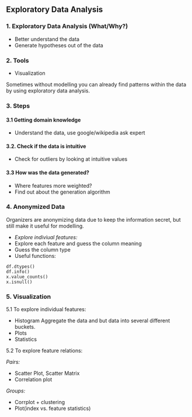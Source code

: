 ## Exploratory Data Analysis

### 1. Exploratory Data Analysis (What/Why?)

* Better understand the data
* Generate hypotheses out of the data

### 2. Tools

* Visualization

Sometimes without modelling you can already find patterns within the data by using exploratory data analysis.

### 3. Steps

#### 3.1 Getting domain knowledge

* Understand the data, use google/wikipedia ask expert

#### 3.2. Check if the data is intuitive

* Check for outliers by looking at intuitive values

#### 3.3 How was the data generated? 

* Where features more weighted?
* Find out about the generation algorithm

### 4. Anonymized Data

Organizers are anonymizing data due to keep the information secret, but still make it useful for modelling.

* *Explore indiviual features:*
* Explore each feature and guess the column meaning
* Guess the column type
* Useful functions:

```
df.dtypes()
df.info()
x.value_counts()
x.isnull()
``` 
### 5. Visualization

5.1 To explore individual features:
* Histogram
Aggregate the data and but data into several different buckets.  
* Plots
* Statistics

5.2 To explore feature relations:

*Pairs:*
* Scatter Plot, Scatter Matrix
* Correlation plot

*Groups:*
* Corrplot + clustering
* Plot(index vs. feature statistics)


